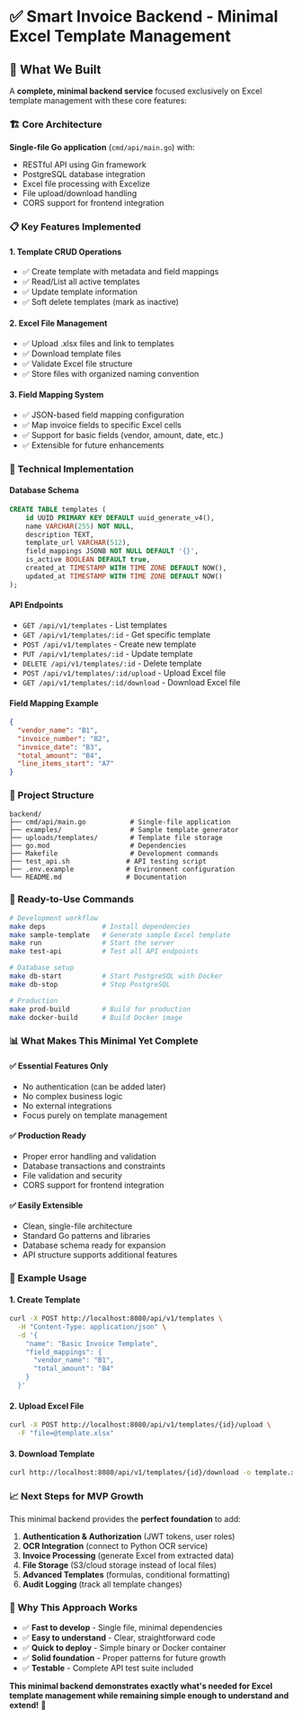 # ✅ Smart Invoice Backend - Minimal Excel Template Management

## 🎯 What We Built

A **complete, minimal backend service** focused exclusively on Excel template management with these core features:

### 🏗️ Core Architecture

**Single-file Go application** (`cmd/api/main.go`) with:
- RESTful API using Gin framework
- PostgreSQL database integration
- Excel file processing with Excelize
- File upload/download handling
- CORS support for frontend integration

### 📋 Key Features Implemented

#### 1. **Template CRUD Operations**
- ✅ Create template with metadata and field mappings
- ✅ Read/List all active templates
- ✅ Update template information
- ✅ Soft delete templates (mark as inactive)

#### 2. **Excel File Management**
- ✅ Upload .xlsx files and link to templates
- ✅ Download template files
- ✅ Validate Excel file structure
- ✅ Store files with organized naming convention

#### 3. **Field Mapping System**
- ✅ JSON-based field mapping configuration
- ✅ Map invoice fields to specific Excel cells
- ✅ Support for basic fields (vendor, amount, date, etc.)
- ✅ Extensible for future enhancements

### 🔧 Technical Implementation

#### **Database Schema**
```sql
CREATE TABLE templates (
    id UUID PRIMARY KEY DEFAULT uuid_generate_v4(),
    name VARCHAR(255) NOT NULL,
    description TEXT,
    template_url VARCHAR(512),
    field_mappings JSONB NOT NULL DEFAULT '{}',
    is_active BOOLEAN DEFAULT true,
    created_at TIMESTAMP WITH TIME ZONE DEFAULT NOW(),
    updated_at TIMESTAMP WITH TIME ZONE DEFAULT NOW()
);
```

#### **API Endpoints**
- `GET /api/v1/templates` - List templates
- `GET /api/v1/templates/:id` - Get specific template
- `POST /api/v1/templates` - Create new template
- `PUT /api/v1/templates/:id` - Update template
- `DELETE /api/v1/templates/:id` - Delete template
- `POST /api/v1/templates/:id/upload` - Upload Excel file
- `GET /api/v1/templates/:id/download` - Download Excel file

#### **Field Mapping Example**
```json
{
  "vendor_name": "B1",
  "invoice_number": "B2", 
  "invoice_date": "B3",
  "total_amount": "B4",
  "line_items_start": "A7"
}
```

### 📁 Project Structure
```
backend/
├── cmd/api/main.go           # Single-file application
├── examples/                 # Sample template generator
├── uploads/templates/        # Template file storage
├── go.mod                    # Dependencies
├── Makefile                  # Development commands
├── test_api.sh              # API testing script
├── .env.example             # Environment configuration
└── README.md                # Documentation
```

### 🚀 Ready-to-Use Commands

```bash
# Development workflow
make deps              # Install dependencies  
make sample-template   # Generate sample Excel template
make run               # Start the server
make test-api          # Test all API endpoints

# Database setup
make db-start          # Start PostgreSQL with Docker
make db-stop           # Stop PostgreSQL

# Production
make prod-build        # Build for production
make docker-build      # Build Docker image
```

### 📊 What Makes This Minimal Yet Complete

#### ✅ **Essential Features Only**
- No authentication (can be added later)
- No complex business logic
- No external integrations
- Focus purely on template management

#### ✅ **Production Ready**
- Proper error handling and validation
- Database transactions and constraints
- File validation and security
- CORS support for frontend integration

#### ✅ **Easily Extensible**
- Clean, single-file architecture
- Standard Go patterns and libraries
- Database schema ready for expansion
- API structure supports additional features

### 🎪 Example Usage

#### 1. Create Template
```bash
curl -X POST http://localhost:8080/api/v1/templates \
  -H "Content-Type: application/json" \
  -d '{
    "name": "Basic Invoice Template",
    "field_mappings": {
      "vendor_name": "B1",
      "total_amount": "B4"
    }
  }'
```

#### 2. Upload Excel File
```bash
curl -X POST http://localhost:8080/api/v1/templates/{id}/upload \
  -F "file=@template.xlsx"
```

#### 3. Download Template
```bash
curl http://localhost:8080/api/v1/templates/{id}/download -o template.xlsx
```

### 📈 Next Steps for MVP Growth

This minimal backend provides the **perfect foundation** to add:

1. **Authentication & Authorization** (JWT tokens, user roles)
2. **OCR Integration** (connect to Python OCR service)
3. **Invoice Processing** (generate Excel from extracted data)
4. **File Storage** (S3/cloud storage instead of local files)
5. **Advanced Templates** (formulas, conditional formatting)
6. **Audit Logging** (track all template changes)

### 💪 Why This Approach Works

- ✅ **Fast to develop** - Single file, minimal dependencies
- ✅ **Easy to understand** - Clear, straightforward code
- ✅ **Quick to deploy** - Simple binary or Docker container
- ✅ **Solid foundation** - Proper patterns for future growth
- ✅ **Testable** - Complete API test suite included

**This minimal backend demonstrates exactly what's needed for Excel template management while remaining simple enough to understand and extend!** 🎯
